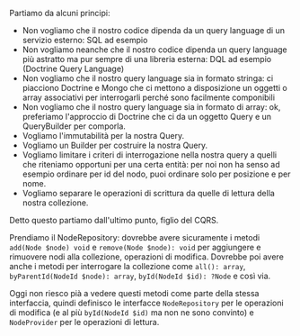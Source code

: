 Partiamo da alcuni principi:
- Non vogliamo che il nostro codice dipenda da un query language di un servizio esterno: SQL ad esempio
- Non vogliamo neanche che il nostro codice dipenda un query language più astratto ma pur sempre di una
  libreria esterna: DQL ad esempio (Doctrine Query Language)
- Non vogliamo che il nostro query language sia in formato stringa:
  ci piacciono Doctrine e Mongo che ci mettono a disposizione un oggetti o array associativi per interrogarli
  perché sono facilmente componibili
- Non vogliamo che il nostro query language sia in formato di array: ok, preferiamo l'approccio di Doctrine che
  ci da un oggetto Query e un QueryBuilder per comporla.
- Vogliamo l'immutabilità per la nostra Query.
- Vogliamo un Builder per costruire la nostra Query.
- Vogliamo limitare i criteri di interrogazione nella nostra query a quelli che riteniamo opportuni
  per una certa entità: per noi non ha senso ad esempio ordinare per id del nodo, puoi ordinare solo per posizione
  e per nome.
- Vogliamo separare le operazioni di scrittura da quelle di lettura della nostra collezione.

Detto questo partiamo dall'ultimo punto, figlio del CQRS.

Prendiamo il NodeRepository: dovrebbe avere sicuramente i metodi `add(Node $node) void` e `remove(Node $node): void`
per aggiungere e rimuovere nodi alla collezione, operazioni di modifica.
Dovrebbe poi avere anche i metodi per interrogare la collezione come `all(): array`, `byParentId(NodeId $node): array`,
`byId(NodeId $id): ?Node` e così via.

Oggi non riesco pià a vedere questi metodi come parte della stessa interfaccia, quindi definisco le interfacce
`NodeRepository` per le operazioni di modifica (e al più `byId(NodeId $id)` ma non ne sono convinto) e `NodeProvider`
per le operazioni di lettura. 
